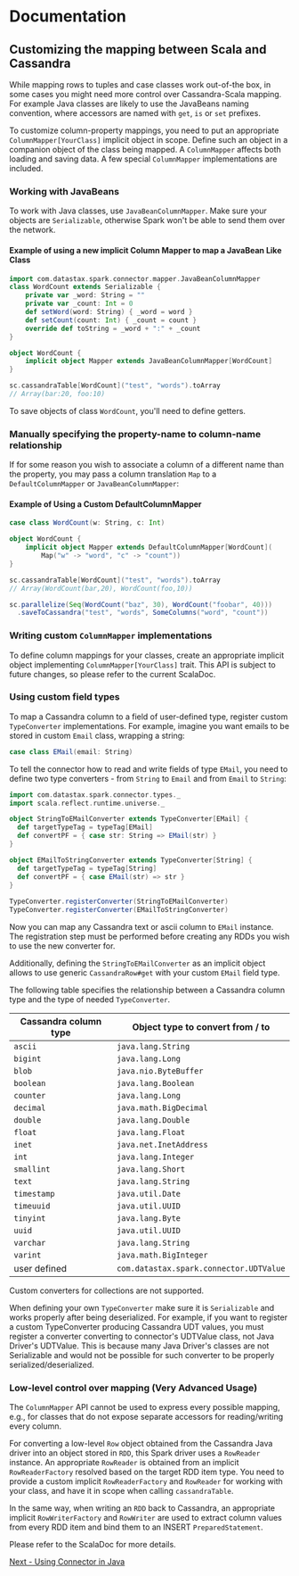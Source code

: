 # Documentation
## Customizing the mapping between Scala and Cassandra

While mapping rows to tuples and case classes work out-of-the box, 
in some cases you might need more control over Cassandra-Scala mapping. 
For example Java classes are likely to use the JavaBeans naming convention,
where accessors are named with `get`, `is` or `set` prefixes. 

To customize column-property mappings, 
you need to put an appropriate `ColumnMapper[YourClass]` implicit object in scope. 
Define such an object in a companion object of the class being mapped. 
A `ColumnMapper` affects both loading and saving data. A few special `ColumnMapper` 
implementations are included.

### Working with JavaBeans
To work with Java classes, use `JavaBeanColumnMapper`. 
Make sure your objects are `Serializable`, otherwise Spark won't be able to send them over the network.

#### Example of using a new implicit Column Mapper to map a JavaBean Like Class
```scala
import com.datastax.spark.connector.mapper.JavaBeanColumnMapper
class WordCount extends Serializable { 
    private var _word: String = ""
    private var _count: Int = 0
    def setWord(word: String) { _word = word }
    def setCount(count: Int) { _count = count }
    override def toString = _word + ":" + _count
}

object WordCount {
    implicit object Mapper extends JavaBeanColumnMapper[WordCount] 
}

sc.cassandraTable[WordCount]("test", "words").toArray
// Array(bar:20, foo:10)
```

To save objects of class `WordCount`, you'll need to define getters.

### Manually specifying the property-name to column-name relationship
If for some reason you wish to associate a column of a different name than the property, 
you may pass a column translation `Map` to a `DefaultColumnMapper` or `JavaBeanColumnMapper`:

#### Example of Using a Custom DefaultColumnMapper
```scala
case class WordCount(w: String, c: Int)

object WordCount { 
    implicit object Mapper extends DefaultColumnMapper[WordCount](
        Map("w" -> "word", "c" -> "count")) 
}

sc.cassandraTable[WordCount]("test", "words").toArray
// Array(WordCount(bar,20), WordCount(foo,10))

sc.parallelize(Seq(WordCount("baz", 30), WordCount("foobar", 40)))
  .saveToCassandra("test", "words", SomeColumns("word", "count"))
```

### Writing custom `ColumnMapper` implementations
To define column mappings for your classes, create an appropriate implicit object implementing 
`ColumnMapper[YourClass]` trait. This API is subject to future changes, so please refer to the current ScalaDoc.
 
### Using custom field types
To map a Cassandra column to a field of user-defined type, register custom `TypeConverter` implementations.
For example, imagine you want emails to be stored in custom `Email` class, wrapping a string:

```scala
case class EMail(email: String)
```
    
To tell the connector how to read and write fields of type `EMail`, you need to define two 
type converters - from `String` to `Email` and from `Email` to `String`:

```scala
import com.datastax.spark.connector.types._
import scala.reflect.runtime.universe._

object StringToEMailConverter extends TypeConverter[EMail] {
  def targetTypeTag = typeTag[EMail]
  def convertPF = { case str: String => EMail(str) }
}

object EMailToStringConverter extends TypeConverter[String] {
  def targetTypeTag = typeTag[String]
  def convertPF = { case EMail(str) => str }
}
    
TypeConverter.registerConverter(StringToEMailConverter)
TypeConverter.registerConverter(EMailToStringConverter)            
```
 
Now you can map any Cassandra text or ascii column to `EMail` instance.
The registration step must be performed before creating any RDDs you wish to
use the new converter for.

Additionally, defining the `StringToEMailConverter` as an implicit object 
allows to use generic `CassandraRow#get` with your custom `EMail` field type.
 
The following table specifies the relationship between a Cassandra column type and 
the type of needed `TypeConverter`.

Cassandra column type | Object type to convert from / to
----------------------|------------------------------------------
 `ascii`              | `java.lang.String`
 `bigint`             | `java.lang.Long`
 `blob`               | `java.nio.ByteBuffer`
 `boolean`            | `java.lang.Boolean`
 `counter`            | `java.lang.Long`
 `decimal`            | `java.math.BigDecimal`
 `double`             | `java.lang.Double`
 `float`              | `java.lang.Float`
 `inet`               | `java.net.InetAddress`
 `int`                | `java.lang.Integer`
 `smallint`           | `java.lang.Short`
 `text`               | `java.lang.String`
 `timestamp`          | `java.util.Date`
 `timeuuid`           | `java.util.UUID`
 `tinyint`            | `java.lang.Byte`
 `uuid`               | `java.util.UUID`
 `varchar`            | `java.lang.String`
 `varint`             | `java.math.BigInteger`
 user defined         | `com.datastax.spark.connector.UDTValue`

Custom converters for collections are not supported.
 
When defining your own `TypeConverter` make sure it is `Serializable` and
works properly after being deserialized. For example, if you want to 
register a custom TypeConverter producing
Cassandra UDT values, you must register a converter converting to connector's
UDTValue class, not Java Driver's UDTValue. This is because many Java Driver's classes are not
Serializable and would not be possible for such converter to be properly serialized/deserialized.  

### Low-level control over mapping (Very Advanced Usage)
The `ColumnMapper` API cannot be used to express every possible mapping, e.g., for classes that do not expose
separate accessors for reading/writing every column. 

For converting a low-level `Row` object obtained from the Cassandra Java driver into an object stored in `RDD`, 
this Spark driver uses a `RowReader` instance. An appropriate `RowReader` is obtained from an implicit 
`RowReaderFactory` resolved based on the target RDD item type. You need to provide a custom implicit 
`RowReaderFactory` and `RowReader` for working with your class, and have it in scope when calling `cassandraTable`.
  
In the same way, when writing an `RDD` back to Cassandra, an appropriate implicit `RowWriterFactory` and 
`RowWriter` are used to extract column values from every RDD item and bind them to an INSERT `PreparedStatement`.
     
Please refer to the ScalaDoc for more details.

[Next - Using Connector in Java](7_java_api.md)
